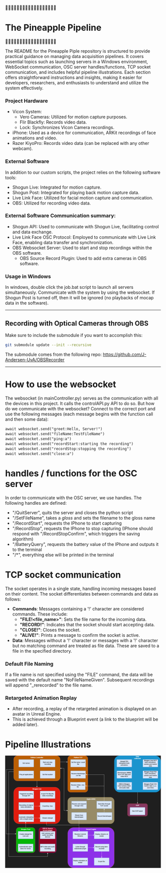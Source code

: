 🍍🍍🍍🍍🍍🍍🍍🍍🍍🍍🍍🍍🍍🍍🍍🍍🍍🍍
# The Pineapple Pipeline
🍍🍍🍍🍍🍍🍍🍍🍍🍍🍍🍍🍍🍍🍍🍍🍍🍍🍍


The README for the Pineapple Piple repository is structured to provide practical guidance on managing data acquisition pipelines. It covers essential topics such as launching servers in a Windows environment, WebSocket communication, OSC server handles/functions, TCP socket communication, and includes helpful pipeline illustrations. Each section offers straightforward instructions and insights, making it easier for developers, researchers, and enthusiasts to understand and utilize the system effectively.

### Project Hardware
- Vicon System:
   - Vero Cameras: Utilized for motion capture purposes.
   - Flir Blackfly: Records video data.
   - Lock: Synchronizes Vicon Camera recordings.
- iPhone: Used as a device for communication, ARKit recordings of face animations and video.
- Razer KiyoPro: Records video data (can be replaced with any other webcam).

### External Software
In addition to our custom scripts, the project relies on the following software tools:
- Shogun Live: Integrated for motion capture.
- Shogun Post: Integrated for playing back motion capture data.
- Live Link Face: Utilized for facial motion capture and communication.
- OBS: Utilized for recording video data.

### External Software Communication summary:
- Shogun API: Used to communicate with Shogun Live, facilitating control and data exchange.
- Live Link Face OSC Protocol: Employed to communicate with Live Link Face, enabling data transfer and synchronization.
- OBS Websocket Server: Used to start and stop recordings within the OBS software.
   - OBS Source Record Plugin: Used to add extra cameras in OBS software.
 
### Usage in Windows
In windows, double click the job.bat script to launch all servers simultaneously. Communicate with the system by using the websocket. If Shogun Post is turned off, then it will be ignored (no playbacks of mocap data in the software).

---

## Recording with Optical Cameras through OBS
Make sure to include the submodule if you want to accomplish this:
```bash
git submodule update --init --recursive
```
The submodule comes from the following repo: https://github.com/J-Andersen-UvA/OBSRecorder

---

# How to use the websocket
The websocket (in mainController.py) serves as the communication with all the devices in this project. It calls the controlAPI.py API to do so. But how do we communicate with the websocket? Connect to the correct port and use the following messages (each message begins with the function call and then some data):
```
await websocket.send("greet:Hello, Server!")
await websocket.send("fileName:TestFileName")
await websocket.send("ping:a")
await websocket.send("recordStart:starting the recording")
await websocket.send("recordStop:stopping the recording")
await websocket.send("close:a")
```


# handles / functions for the OSC server
In order to communicate with the OSC server, we use handles. The following handles are defined:
- "/QuitServer", quits the server and closes the python script
- "/SetFileName", takes a _gloss_ and sets the filename to the gloss name
- "/RecordStart", requests the IPhone to start capturing
-  "/RecordStop", requests the IPhone to stop capturing (IPhone should respond with "/RecordStopConfirm", which triggers the saving algorithm)
- "/BatteryQuery", requests the battery value of the IPhone and outputs it to the terminal
- "/*", everything else will be printed in the terminal

# TCP socket communication
The socket operates in a single state, handling incoming messages based on their content. The socket differentiates between commands and data as follows:

- **Commands**: Messages containing a '!' character are considered commands. These include:
  - **"FILE!<file_name>"**: Sets the file name for the incoming data.
  - **"RECORD!<message>"**: Indicates that the socket should start accepting data.
  - **"CLOSE!<message>"**: Closes the socket.
  - **"ALIVE!<message>"**: Prints a message to confirm the socket is active.
- **Data**: Messages without a '!' character or messages with a '!' character but no matching command are treated as file data. These are saved to a file in the specified directory.

### Default File Naming
If a file name is not specified using the "FILE" command, the data will be saved with the default name "NoFileNameGiven". Subsequent recordings will append "_rerecorded" to the file name.

### Retargeted Animation Replay
- After recording, a replay of the retargeted animation is displayed on an avatar in Unreal Engine.
- This is achieved through a Blueprint event (a link to the blueprint will be added later).

# Pipeline Illustrations
![Pipeline](/img/PineapplePipelineLightVersion.png)

